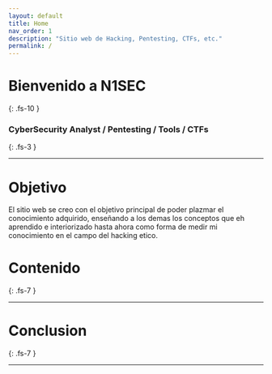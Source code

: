 ```yaml
---
layout: default
title: Home
nav_order: 1
description: "Sitio web de Hacking, Pentesting, CTFs, etc."
permalink: /
---
```


# Bienvenido a N1SEC
{: .fs-10 }

### CyberSecurity Analyst / Pentesting / Tools / CTFs
{: .fs-3 }

---

# Objetivo

El sitio web se creo con el objetivo principal de poder plazmar el conocimiento adquirido, enseñando a los demas los conceptos que eh aprendido e interiorizado hasta ahora como forma de medir mi conocimiento en el campo del hacking etico.
<br>

# Contenido
{: .fs-7 }

---



# Conclusion
{: .fs-7 }

---